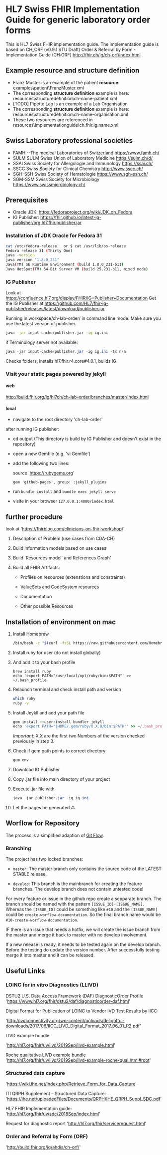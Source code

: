# HL7 Swiss FHIR Implementation Guide for generic laboratory order forms

This is HL7 Swiss FHIR implementation guide.
The implementation guide is based on CH_ORF (v0.9.1 STU Draft)
Order & Referral by Form - Implementation Guide (CH:ORF) <http://fhir.ch/ig/ch-orf/index.html>

## Example resource and structure definition

* Franz Muster is an example of the patient **resource**: examples\patient\FranzMuster.xml
* The corresponding **structure definition** example is here: resources\structuredefinition\ch-name-patient.xml
* [TODO] Pipette Lab is an example of a Lab Organisation
* The corresponding **structure definition** example is here: resources\structuredefinition\ch-name-organisation.xml
* These two resources are referenced in resources\implementationguide\ch.fhir.ig.name.xml

## Swiss Laboratory professional societies

* FAMH --The medical Laboratories of Switzerland <https://www.famh.ch/>
* SULM SULM Swiss Union of Laboratory Medicine <https://sulm.ch/d/>
* SSAI Swiss Society for Allergologie and Immunology <https://ssai.ch/>
* SSCC Swiss Society for Clinical Chemistry <http://www.sscc.ch/>
* SGH-SSH Swiss Society of Hematologie <https://www.sgh-ssh.ch/>
* SGM-SSM Swiss Society for Microbiology <https://www.swissmicrobiology.ch/>

## Prerequisites

* Oracle JDK: <https://fedoraproject.org/wiki/JDK_on_Fedora>
* IG Publisher: <https://fhir.github.io/latest-ig-publisher/org.hl7.fhir.publisher.jar>

### Installation of JDK Oracle for Fedora 31

```bash
cat /etc/fedora-release   or $ cat /usr/lib/os-release
Fedora release 31 (Thirty One)
java -version
java version "1.8.0_231"
Java(TM) SE Runtime Environment (build 1.8.0_231-b11)
Java HotSpot(TM) 64-Bit Server VM (build 25.231-b11, mixed mode)
```

### IG Publisher

Look at <https://confluence.hl7.org/display/FHIR/IG+Publisher+Documentation>
Get the IG Publisher at <https://github.com/HL7/fhir-ig-publisher/releases/latest/download/publisher.jar>

Running in workspace/ch-lab-order/ in command line mode:
Make sure you use the latest version of publisher.

```bash
java -jar input-cache/publisher.jar -ig ig.ini
```

if Terminology server not available:

```java
java -jar input-cache/publisher.jar -ig ig.ini -tx n/a
```

Checks folders, installs hl7.fhir.r4.core#4.0.1, builds IG

### Visit your static pages powered by jekyll

#### web

<http://build.fhir.org/ig/hl7ch/ch-lab-order/branches/master/index.html>

#### local

* navigate to the root directory 'ch-lab-order'

after running IG publisher:

* cd output (This directory is build by IG Publisher and doesn't exist in the repository)

* open a new Gemfile (e.g. 'vi Gemfile')

* add the following two lines:

  source 'https://rubygems.org'

  ```RoR
  gem 'github-pages', group: :jekyll_plugins
  ```

* run `bundle install` and `bundle exec jekyll serve`

* visite in your browser `127.0.0.1:4000/index.html`

## further procedure

look at 'https://fhirblog.com/clinicians-on-fhir-workshop/'

1. Description of Problem (use cases from CDA-CH)

2. Build Information models based on use cases

3. Build 'Resources model' and References Graph'

4. Build all FHIR Artifacts:

   * Profiles on resources (extenstions and constraints)

   * ValueSets and CodeSystem resources

   * Documentation

   * Other possible Resources

## Installation of environment on mac

1. Install Homebrew

    ```bash
    /bin/bash -c "$(curl -fsSL https://raw.githubusercontent.com/Homebrew/install/master/install.sh)"
    ```

2. Install ruby for  user (do not install globally)

3. And add it to your bash profile

    ```brew
    brew install ruby
    echo 'export PATH="/usr/local/opt/ruby/bin:$PATH"' >> ~/.bash_profile
    ```

4. Relaunch terminal and check install path and version

    ```bash
    which ruby
    ruby -v
    ```

5. Install Jeykll and add your path file

    ```ruby
    gem install --user-install bundler jekyll
    echo 'export PATH="$HOME/.gem/ruby/X.X.0/bin:$PATH"' >> ~/.bash_profile
    ```
  
    _Important:_ X.X are the first two Numbers of the version checked previously in step 3.

6. Check if gem path points to correct directory

    ```ruby
    gem env
    ```

7. Download IG Publisher

8. Copy .jar file into main directory of your project

9. Execute .jar file with

    ```java
    java -jar publisher.jar -ig ig.ini
    ```

10. Let the pages be generated ♺

## Worflow for Repository

The process is a simplified adaption of [Git Flow](https://nvie.com/posts/a-successful-git-branching-model/).

### Branching

The project has two locked branches:

* `master`: The master branch only contains the source code of the LATEST STABLE release.

* `develop`: This branch is the mainbranch for creating the feature branches. The develop branch does not contain untested code!

For every feature or issue in the github repo create a sepparate branch. The branch should be named with the pattern `[ISSUE_ID]-[ISSUE_NAME]`. Whereas the `[ISSUE_ID]` could be something like `#10` and the `[ISSUE_NAME]` could be `create-worflow-documentation`. So the final branch name would be `#10-create-worflow-documentation`.

IF there is an issue that needs a hotfix, we will create the issue branch from the master and merge it back to master with no develop involvement.

If a new release is ready, it needs to be tested again on the develop branch. Before the testing do update the version number. After successfully testing merge it into master and it can be released.

## Useful Links

### LOINC for in vitro Diagnostics (LLIVD)

DSTU2 U.S. Data Access Framework (DAF) DiagnosticOrder Profile
'https://www.hl7.org/fhir/dstu2/daf/diagnosticorder-daf.html'

Digital Format for Publication of LOINC to Vendor IVD Test Results by IICC:

'http://ivdconnectivity.org/wp-content/uploads/delightful-downloads/2017/06/IICC_LIVD_Digital_Format_2017_06_01_R2.pdf'

LIVD example bundle

'http://hl7.org/fhir/uv/livd/2019Sep/livd-example.html'

Roche qualitative LIVD example bundle 'http://hl7.org/fhir/uv/livd/2019Sep/livd-example-roche-qual.html#root'  

### Structured data capture

'https://wiki.ihe.net/index.php/Retrieve_Form_for_Data_Capture'

ITI QRPH Supplement – Structured Data Capture:
'https://ihe.net/uploadedFiles/Documents/QRPH/IHE_QRPH_Suppl_SDC.pdf'

HL7 FHIR Implementation guide: 'http://hl7.org/fhir/uv/sdc/2018Sep/index.html'

Request for diagnostic report 'http://hl7.org/fhir/servicerequest.html'

### Order and Referral by Form (ORF)

'http://build.fhir.org/ig/ahdis/ch-orf/'
